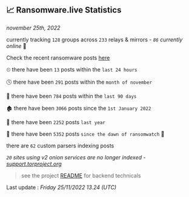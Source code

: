 
## 📈 Ransomware.live Statistics
_november 25th, 2022_

currently tracking `128` groups across `233` relays & mirrors - _`86` currently online_ 📡

Check the recent ransomware posts [here](https://www.ransomware.live/#/recentposts)


⏲ there have been `13` posts within the `last 24 hours`

🕓 there have been `291` posts within the `month of november`

📅 there have been `784` posts within the `last 90 days`

🏚 there have been `3066` posts since the `1st January 2022`

🚀 there have been `2252` posts `last year`

🦕 there have been `5352` posts `since the dawn of ransomwatch` 🐣

there are `62` custom parsers indexing posts

_`20` sites using v2 onion services are no longer indexed - [support.torproject.org](https://support.torproject.org/onionservices/v2-deprecation/)_

> see the project [README](https://github.com/jmousqueton/ransomwatch#readme) for backend technicals



Last update : _Friday 25/11/2022 13.24 (UTC)_

